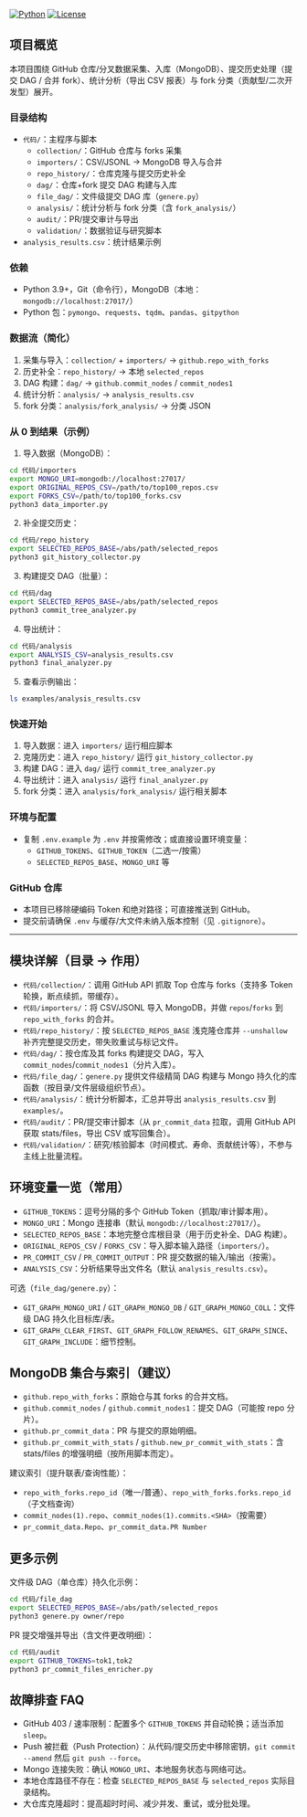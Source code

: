 [![Python](https://img.shields.io/badge/Python-3.9%2B-blue)](#) [![License](https://img.shields.io/badge/License-MIT-green)](LICENSE)

## 项目概览

本项目围绕 GitHub 仓库/分叉数据采集、入库（MongoDB）、提交历史处理（提交 DAG / 合并 fork）、统计分析（导出 CSV 报表）与 fork 分类（贡献型/二次开发型）展开。

### 目录结构
- `代码/`：主程序与脚本
  - `collection/`：GitHub 仓库与 forks 采集
  - `importers/`：CSV/JSONL → MongoDB 导入与合并
  - `repo_history/`：仓库克隆与提交历史补全
  - `dag/`：仓库+fork 提交 DAG 构建与入库
  - `file_dag/`：文件级提交 DAG 库（`genere.py`）
  - `analysis/`：统计分析与 fork 分类（含 `fork_analysis/`）
  - `audit/`：PR/提交审计与导出
  - `validation/`：数据验证与研究脚本
- `analysis_results.csv`：统计结果示例

### 依赖
- Python 3.9+，Git（命令行），MongoDB（本地：`mongodb://localhost:27017/`）
- Python 包：`pymongo`、`requests`、`tqdm`、`pandas`、`gitpython`

### 数据流（简化）
1) 采集与导入：`collection/` + `importers/` → `github.repo_with_forks`
2) 历史补全：`repo_history/` → 本地 `selected_repos`
3) DAG 构建：`dag/` → `github.commit_nodes` / `commit_nodes1`
4) 统计分析：`analysis/` → `analysis_results.csv`
5) fork 分类：`analysis/fork_analysis/` → 分类 JSON

### 从 0 到结果（示例）
1) 导入数据（MongoDB）：
```bash
cd 代码/importers
export MONGO_URI=mongodb://localhost:27017/
export ORIGINAL_REPOS_CSV=/path/to/top100_repos.csv
export FORKS_CSV=/path/to/top100_forks.csv
python3 data_importer.py
```

2) 补全提交历史：
```bash
cd 代码/repo_history
export SELECTED_REPOS_BASE=/abs/path/selected_repos
python3 git_history_collector.py
```

3) 构建提交 DAG（批量）：
```bash
cd 代码/dag
export SELECTED_REPOS_BASE=/abs/path/selected_repos
python3 commit_tree_analyzer.py
```

4) 导出统计：
```bash
cd 代码/analysis
export ANALYSIS_CSV=analysis_results.csv
python3 final_analyzer.py
```

5) 查看示例输出：
```bash
ls examples/analysis_results.csv
```

### 快速开始
1) 导入数据：进入 `importers/` 运行相应脚本
2) 克隆历史：进入 `repo_history/` 运行 `git_history_collector.py`
3) 构建 DAG：进入 `dag/` 运行 `commit_tree_analyzer.py`
4) 导出统计：进入 `analysis/` 运行 `final_analyzer.py`
5) fork 分类：进入 `analysis/fork_analysis/` 运行相关脚本

### 环境与配置

- 复制 `.env.example` 为 `.env` 并按需修改；或直接设置环境变量：
  - `GITHUB_TOKENS`、`GITHUB_TOKEN`（二选一/按需）
  - `SELECTED_REPOS_BASE`、`MONGO_URI` 等

### GitHub 仓库

- 本项目已移除硬编码 Token 和绝对路径；可直接推送到 GitHub。
- 提交前请确保 `.env` 与缓存/大文件未纳入版本控制（见 `.gitignore`）。

---

## 模块详解（目录 → 作用）

- `代码/collection/`：调用 GitHub API 抓取 Top 仓库与 forks（支持多 Token 轮换，断点续抓，带缓存）。
- `代码/importers/`：将 CSV/JSONL 导入 MongoDB，并做 `repos`/`forks` 到 `repo_with_forks` 的合并。
- `代码/repo_history/`：按 `SELECTED_REPOS_BASE` 浅克隆仓库并 `--unshallow` 补齐完整提交历史，带失败重试与标记文件。
- `代码/dag/`：按仓库及其 forks 构建提交 DAG，写入 `commit_nodes`/`commit_nodes1`（分片入库）。
- `代码/file_dag/`：`genere.py` 提供文件级精简 DAG 构建与 Mongo 持久化的库函数（按目录/文件层级组织节点）。
- `代码/analysis/`：统计分析脚本，汇总并导出 `analysis_results.csv` 到 `examples/`。
- `代码/audit/`：PR/提交审计脚本（从 `pr_commit_data` 拉取，调用 GitHub API 获取 stats/files，导出 CSV 或写回集合）。
- `代码/validation/`：研究/核验脚本（时间模式、寿命、贡献统计等），不参与主线上批量流程。

## 环境变量一览（常用）

- `GITHUB_TOKENS`：逗号分隔的多个 GitHub Token（抓取/审计脚本用）。
- `MONGO_URI`：Mongo 连接串（默认 `mongodb://localhost:27017/`）。
- `SELECTED_REPOS_BASE`：本地完整仓库根目录（用于历史补全、DAG 构建）。
- `ORIGINAL_REPOS_CSV` / `FORKS_CSV`：导入脚本输入路径（`importers/`）。
- `PR_COMMIT_CSV` / `PR_COMMIT_OUTPUT`：PR 提交数据的输入/输出（按需）。
- `ANALYSIS_CSV`：分析结果导出文件名（默认 `analysis_results.csv`）。

可选（`file_dag/genere.py`）：
- `GIT_GRAPH_MONGO_URI` / `GIT_GRAPH_MONGO_DB` / `GIT_GRAPH_MONGO_COLL`：文件级 DAG 持久化目标库/表。
- `GIT_GRAPH_CLEAR_FIRST`、`GIT_GRAPH_FOLLOW_RENAMES`、`GIT_GRAPH_SINCE`、`GIT_GRAPH_INCLUDE`：细节控制。

## MongoDB 集合与索引（建议）

- `github.repo_with_forks`：原始仓与其 forks 的合并文档。
- `github.commit_nodes` / `github.commit_nodes1`：提交 DAG（可能按 repo 分片）。
- `github.pr_commit_data`：PR 与提交的原始明细。
- `github.pr_commit_with_stats` / `github.new_pr_commit_with_stats`：含 stats/files 的增强明细（按所用脚本而定）。

建议索引（提升联表/查询性能）：
- `repo_with_forks.repo_id`（唯一/普通）、`repo_with_forks.forks.repo_id`（子文档查询）
- `commit_nodes(1).repo`、`commit_nodes(1).commits.<SHA>`（按需要）
- `pr_commit_data.Repo`、`pr_commit_data.PR Number`

## 更多示例

文件级 DAG（单仓库）持久化示例：
```bash
cd 代码/file_dag
export SELECTED_REPOS_BASE=/abs/path/selected_repos
python3 genere.py owner/repo
```

PR 提交增强并导出（含文件更改明细）：
```bash
cd 代码/audit
export GITHUB_TOKENS=tok1,tok2
python3 pr_commit_files_enricher.py
```

## 故障排查 FAQ

- GitHub 403 / 速率限制：配置多个 `GITHUB_TOKENS` 并自动轮换；适当添加 `sleep`。
- Push 被拦截（Push Protection）：从代码/提交历史中移除密钥，`git commit --amend` 然后 `git push --force`。
- Mongo 连接失败：确认 `MONGO_URI`、本地服务状态与网络可达。
- 本地仓库路径不存在：检查 `SELECTED_REPOS_BASE` 与 `selected_repos` 实际目录结构。
- 大仓库克隆超时：提高超时时间、减少并发、重试，或分批处理。
